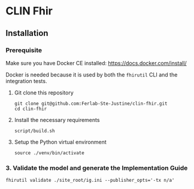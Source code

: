 CLIN Fhir
=========

## Installation

### Prerequisite

Make sure you have Docker CE installed: <https://docs.docker.com/install/>

Docker is needed because it is used by both the `fhirutil` CLI and the
integration tests.

1. Git clone this repository

    ```shell
    git clone git@github.com:Ferlab-Ste-Justine/clin-fhir.git
    cd clin-fhir
    ```

2. Install the necessary requirements

    ```shell
    script/build.sh
    ```
   
3. Setup the Python virtual environment

    ```shell
    source ./venv/bin/activate
    ```
   
### 3. Validate the model and generate the Implementation Guide

```shell
fhirutil validate ./site_root/ig.ini --publisher_opts='-tx n/a'
```